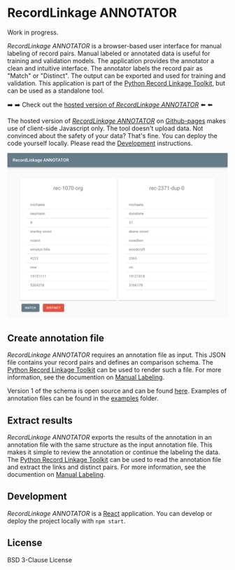 # RecordLinkage ANNOTATOR

Work in progress.

*RecordLinkage ANNOTATOR* is a browser-based user interface for
manual labeling of record pairs. Manual labeled or annotated data is useful 
for training and validation models. The application provides the annotator a clean and intuitive interface. The annotator labels the record pair as "Match" or "Distinct". The output can be exported and used for training and validation. This application is part of the 
[Python Record Linkage Toolkit](https://github.com/J535D165/recordlinkage), but can be used as a standalone tool. 

:arrow_right: :arrow_right: Check out the [hosted version of *RecordLinkage ANNOTATOR*](https://j535d165.github.io/recordlinkage-annotator/) :arrow_left: :arrow_left:

The hosted version of [*RecordLinkage ANNOTATOR*](https://j535d165.github.io/recordlinkage-annotator/) on [Github-pages](https://pages.github.com/) makes use of client-side Javascript 
only. The tool doesn't upload data. Not convinced about the safety of your data? That's 
fine. You can deploy the code yourself locally. Please read the [Development](#development) instructions.  

[![Review screen of RecordLinkage ANNOTATOR](images/annotator_review.png)](https://j535d165.github.io/recordlinkage-annotator/)

## Create annotation file

*RecordLinkage ANNOTATOR* requires an annotation file as input. This JSON file contains your record pairs and defines an comparison schema. The [Python Record Linkage Toolkit](https://github.com/J535D165/recordlinkage) can be used to render such a file. For more information, see the documention on [Manual Labeling](https://recordlinkage.readthedocs.io/en/latest/annotation.html). 

Version 1 of the schema is open source and can be found [here](/schema). Examples of annotation files can be found in the [examples](/examples) folder. 

## Extract results

*RecordLinkage ANNOTATOR* exports the results of the annotation in an annotation file with the same structure as the input annotation file. This makes it simple to review the annotation or continue the labeling the data. The [Python Record Linkage Toolkit](https://github.com/J535D165/recordlinkage) can be used to read the annotation file and extract the links and distinct pairs. For more information, see the documention on [Manual Labeling](https://recordlinkage.readthedocs.io/en/latest/annotation.html).

## Development

*RecordLinkage ANNOTATOR* is a [React](https://reactjs.org/) application. You can develop or deploy the project locally with `npm start`.

## License 

BSD 3-Clause License
